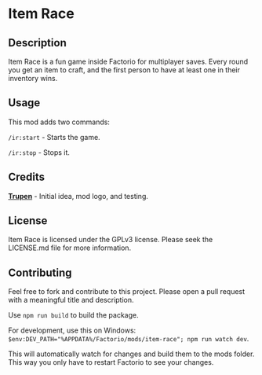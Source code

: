 # Item Race

## Description

Item Race is a fun game inside Factorio for multiplayer saves. Every round you get an item to craft, and the first person to have at least one in their inventory wins.

## Usage

This mod adds two commands:

`/ir:start` - Starts the game.

`/ir:stop` - Stops it.

## Credits

[**Trupen**](https://www.youtube.com/c/Trupen) - Initial idea, mod logo, and testing.

## License

Item Race is licensed under the GPLv3 license. Please seek the LICENSE.md file for more information.

## Contributing

Feel free to fork and contribute to this project.
Please open a pull request with a meaningful title and description.

Use `npm run build` to build the package.

For development, use this on Windows: `$env:DEV_PATH="%APPDATA%/Factorio/mods/item-race"; npm run watch dev`.

This will automatically watch for changes and build them to the mods folder. This way you only have to restart Factorio to see your changes.
